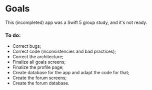 # Goals

This (incompleted) app was a Swift 5 group study, and it's not ready.

### To do:

 * Correct bugs;
 * Correct code (inconsistencies and bad practices);
 * Correct the architecture;
 * Finalize all goals screens;
 * Finalize the profile page;
 * Create database for the app and adapt the code for that;
 * Create the forum screens;
 * Create the forum database.
